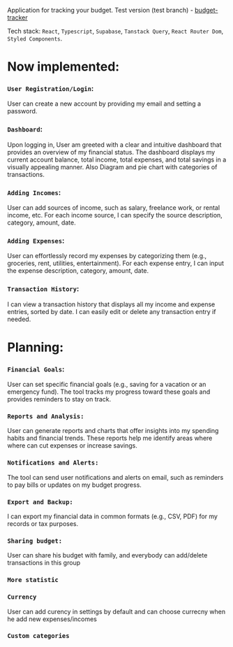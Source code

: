 Application for tracking your budget.
Test version (test branch) - [budget-tracker](https://master--budget-track-test.netlify.app/)

Tech stack: `React`, `Typescript`, `Supabase`, `Tanstack Query`, `React Router Dom`, `Styled Components`.

# Now implemented:

### `User Registration/Login`:
User can create a new account by providing my email and setting a password.

### `Dashboard`:
Upon logging in, User am greeted with a clear and intuitive dashboard that provides an overview of my financial status.
The dashboard displays my current account balance, total income, total expenses, and total savings in a visually appealing manner. Also Diagram and pie chart with categories of transactions.

### `Adding Incomes`:
User can add sources of income, such as salary, freelance work, or rental income, etc.
For each income source, I can specify the source description, category, amount, date.

### `Adding Expenses`:
User can effortlessly record my expenses by categorizing them (e.g., groceries, rent, utilities, entertainment).
For each expense entry, I can input the expense description, category, amount, date.

### `Transaction History`:
I can view a transaction history that displays all my income and expense entries, sorted by date.
I can easily edit or delete any transaction entry if needed.

# Planning:
### `Financial Goals`:
User can set specific financial goals (e.g., saving for a vacation or an emergency fund).
The tool tracks my progress toward these goals and provides reminders to stay on track.

### `Reports and Analysis:`
User can generate reports and charts that offer insights into my spending habits and financial trends.
These reports help me identify areas where where can cut expenses or increase savings.

### `Notifications and Alerts:`
The tool can send user notifications and alerts on email, such as reminders to pay bills or updates on my budget progress.

### `Export and Backup:`
I can export my financial data in common formats (e.g., CSV, PDF) for my records or tax purposes.

### `Sharing budget:`
User can share his budget with family, and everybody can add/delete transactions in this group

### `More statistic`

### `Currency`
User can add curency in settings by default and can choose currecny when he add new expenses/incomes

### `Custom categories`

